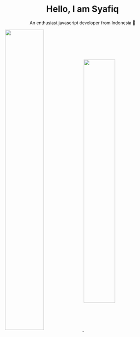 <h1 align="center">Hello, I am Syafiq</h1>
<p align="center">An enthusiast javascript developer from Indonesia 👋</p>

<a href="https://github.com/Syafiq1331">
  <img align="center" width="50%" src="https://github-readme-stats.vercel.app/api?username=Syafiq1331&count_private=true&show_icons=true&theme=chartreuse-dark" />
</a>
<a href="https://github.com/Syafiq1331">
  <img align="center" width="45%" src="https://github-readme-stats.vercel.app/api/top-langs/?username=Syafiq1331&layout=compact&theme=chartreuse-dark&langs_count=8" />
</a>
